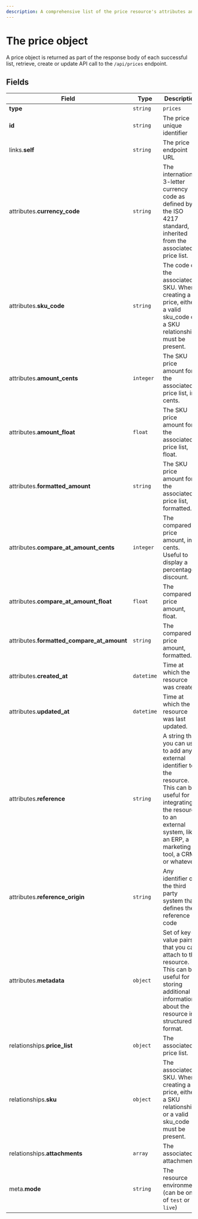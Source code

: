 ```yaml
---
description: A comprehensive list of the price resource's attributes and relationships.
---
```


# The price object

A price object is returned as part of the response body of each successful list, retrieve, create or update API call to the `/api/prices` endpoint.

## Fields

| Field          | Type     | Description                                  |
| -------------- | -------- | -------------------------------------------- |
| **type**       | `string` | `prices`                        |
| **id**         | `string` | The price unique identifier  |
| links.**self** | `string` | The price endpoint URL       |
| attributes.**currency_code** | `string` | The international 3-letter currency code as defined by the ISO 4217 standard, inherited from the associated price list. |
| attributes.**sku_code** | `string` | The code of the associated SKU. When creating a price, either a valid sku_code or a SKU relationship must be present. |
| attributes.**amount_cents** | `integer` | The SKU price amount for the associated price list, in cents. |
| attributes.**amount_float** | `float` | The SKU price amount for the associated price list, float. |
| attributes.**formatted_amount** | `string` | The SKU price amount for the associated price list, formatted. |
| attributes.**compare_at_amount_cents** | `integer` | The compared price amount, in cents. Useful to display a percentage discount. |
| attributes.**compare_at_amount_float** | `float` | The compared price amount, float. |
| attributes.**formatted_compare_at_amount** | `string` | The compared price amount, formatted. |
| attributes.**created_at** | `datetime` | Time at which the resource was created. |
| attributes.**updated_at** | `datetime` | Time at which the resource was last updated. |
| attributes.**reference** | `string` | A string that you can use to add any external identifier to the resource. This can be useful for integrating the resource to an external system, like an ERP, a marketing tool, a CRM, or whatever. |
| attributes.**reference_origin** | `string` | Any identifier of the third party system that defines the reference code |
| attributes.**metadata** | `object` | Set of key-value pairs that you can attach to the resource. This can be useful for storing additional information about the resource in a structured format. |
| relationships.**price_list** | `object` | The associated price list. |
| relationships.**sku** | `object` | The associated SKU. When creating a price, either a SKU relationship or a valid sku_code must be present. |
| relationships.**attachments** | `array` | The associated attachments. |
| meta.**mode** | `string` | The resource environment \(can be one of `test` or `live`\) |

